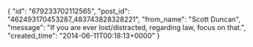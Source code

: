  {
   "id": "679233702112565",
   "post_id": "462493170453287_483743828328221",
   "from_name": "Scott Duncan",
   "message": "If you are ever lost/distracted, regarding law, focus on that.",
   "created_time": "2014-06-11T00:18:13+0000"
 }
